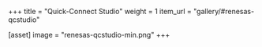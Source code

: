 +++
title = "Quick-Connect Studio"
weight = 1
item_url = "gallery/#renesas-qcstudio"

[asset]
  image = "renesas-qcstudio-min.png"
+++

